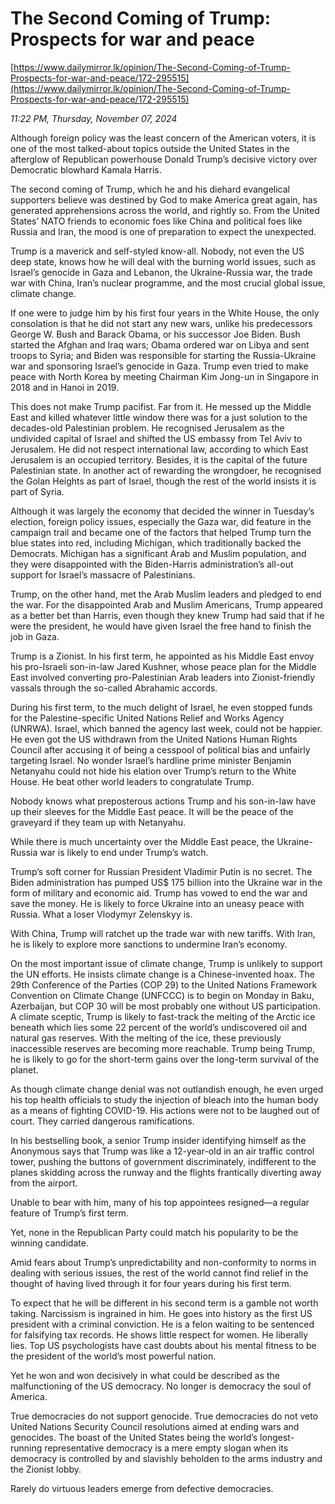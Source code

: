 # The Second Coming of Trump: Prospects for war and peace

[https://www.dailymirror.lk/opinion/The-Second-Coming-of-Trump-Prospects-for-war-and-peace/172-295515](https://www.dailymirror.lk/opinion/The-Second-Coming-of-Trump-Prospects-for-war-and-peace/172-295515)

*11:22 PM, Thursday, November 07, 2024*

Although foreign policy was the least concern of the American voters, it is one of the most talked-about topics outside the United States in the afterglow of Republican powerhouse Donald Trump’s decisive victory over Democratic blowhard Kamala Harris.

The second coming of Trump, which he and his diehard evangelical supporters believe was destined by God to make America great again, has generated apprehensions across the world, and rightly so. From the United States’ NATO friends to economic foes like China and political foes like Russia and Iran, the mood is one of preparation to expect the unexpected.

Trump is a maverick and self-styled know-all. Nobody, not even the US deep state, knows how he will deal with the burning world issues, such as Israel’s genocide in Gaza and Lebanon, the Ukraine-Russia war, the trade war with China, Iran’s nuclear programme, and the most crucial global issue, climate change.

If one were to judge him by his first four years in the White House, the only consolation is that he did not start any new wars, unlike his predecessors George W. Bush and Barack Obama, or his successor Joe Biden. Bush started the Afghan and Iraq wars; Obama ordered war on Libya and sent troops to Syria; and Biden was responsible for starting the Russia-Ukraine war and sponsoring Israel’s genocide in Gaza. Trump even tried to make peace with North Korea by meeting Chairman Kim Jong-un in Singapore in 2018 and in Hanoi in 2019.

This does not make Trump pacifist. Far from it. He messed up the Middle East and killed whatever little window there was for a just solution to the decades-old Palestinian problem. He recognised Jerusalem as the undivided capital of Israel and shifted the US embassy from Tel Aviv to Jerusalem. He did not respect international law, according to which East Jerusalem is an occupied territory. Besides, it is the capital of the future Palestinian state. In another act of rewarding the wrongdoer, he recognised the Golan Heights as part of Israel, though the rest of the world insists it is part of Syria.

Although it was largely the economy that decided the winner in Tuesday’s election, foreign policy issues, especially the Gaza war, did feature in the campaign trail and became one of the factors that helped Trump turn the blue states into red, including Michigan, which traditionally backed the Democrats. Michigan has a significant Arab and Muslim population, and they were disappointed with the Biden-Harris administration’s all-out support for Israel’s massacre of Palestinians.

Trump, on the other hand, met the Arab Muslim leaders and pledged to end the war. For the disappointed Arab and Muslim Americans, Trump appeared as a better bet than Harris, even though they knew Trump had said that if he were the president, he would have given Israel the free hand to finish the job in Gaza.

Trump is a Zionist. In his first term, he appointed as his Middle East envoy his pro-Israeli son-in-law Jared Kushner, whose peace plan for the Middle East involved converting pro-Palestinian Arab leaders into Zionist-friendly vassals through the so-called Abrahamic accords.

During his first term, to the much delight of Israel, he even stopped funds for the Palestine-specific United Nations Relief and Works Agency (UNRWA). Israel, which banned the agency last week, could not be happier. He even got the US withdrawn from the United Nations Human Rights Council after accusing it of being a cesspool of political bias and unfairly targeting Israel. No wonder Israel’s hardline prime minister Benjamin Netanyahu could not hide his elation over Trump’s return to the White House. He beat other world leaders to congratulate Trump.

Nobody knows what preposterous actions Trump and his son-in-law have up their sleeves for the Middle East peace. It will be the peace of the graveyard if they team up with Netanyahu.

While there is much uncertainty over the Middle East peace, the Ukraine-Russia war is likely to end under Trump’s watch.

Trump’s soft corner for Russian President Vladimir Putin is no secret. The Biden administration has pumped US$ 175 billion into the Ukraine war in the form of military and economic aid. Trump has vowed to end the war and save the money. He is likely to force Ukraine into an uneasy peace with Russia. What a loser Vlodymyr Zelenskyy is.

With China, Trump will ratchet up the trade war with new tariffs. With Iran, he is likely to explore more sanctions to undermine Iran’s economy.

On the most important issue of climate change, Trump is unlikely to support the UN efforts. He insists climate change is a Chinese-invented hoax. The 29th Conference of the Parties (COP 29) to the United Nations Framework Convention on Climate Change (UNFCCC) is to begin on Monday in Baku, Azerbaijan, but COP 30 will be most probably one without US participation. A climate sceptic, Trump is likely to fast-track the melting of the Arctic ice beneath which lies some 22 percent of the world’s undiscovered oil and natural gas reserves. With the melting of the ice, these previously inaccessible reserves are becoming more reachable. Trump being Trump, he is likely to go for the short-term gains over the long-term survival of the planet.

As though climate change denial was not outlandish enough, he even urged his top health officials to study the injection of bleach into the human body as a means of fighting COVID-19. His actions were not to be laughed out of court. They carried dangerous ramifications.

In his bestselling book, a senior Trump insider identifying himself as the Anonymous says that Trump was like a 12-year-old in an air traffic control tower, pushing the buttons of government discriminately, indifferent to the planes skidding across the runway and the flights frantically diverting away from the airport.

Unable to bear with him, many of his top appointees resigned—a regular feature of Trump’s first term.

Yet, none in the Republican Party could match his popularity to be the winning candidate.

Amid fears about Trump’s unpredictability and non-conformity to norms in dealing with serious issues, the rest of the world cannot find relief in the thought of having lived through it for four years during his first term.

To expect that he will be different in his second term is a gamble not worth taking. Narcissism is ingrained in him. He goes into history as the first US president with a criminal conviction. He is a felon waiting to be sentenced for falsifying tax records. He shows little respect for women. He liberally lies. Top US psychologists have cast doubts about his mental fitness to be the president of the world’s most powerful nation.

Yet he won and won decisively in what could be described as the malfunctioning of the US democracy. No longer is democracy the soul of America.

True democracies do not support genocide. True democracies do not veto United Nations Security Council resolutions aimed at ending wars and genocides. The boast of the United States being the world’s longest-running representative democracy is a mere empty slogan when its democracy is controlled by and slavishly beholden to the arms industry and the Zionist lobby.

Rarely do virtuous leaders emerge from defective democracies.


